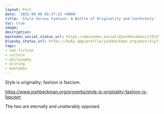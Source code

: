 ```yaml
---
layout: Post
date: '2025-09-06 05:37:23 +0000'
title: 'Style Versus Fashion: A Battle of Originality and Conformity'
toc: true
image:
description:
mastodon_social_status_url: https://mastodon.social/@joshbeckman/115155733274579923
bluesky_status_url: https://bsky.app/profile/joshbeckman.org/post/3ly7xvdliq62d
tags:
- non-fiction
- culture
- philosophy
- writing
- mastodon
---
```


<p>Style is originality; fashion is fascism.</p><p><a href="https://www.joshbeckman.org/proverbs/style-is-originality-fashion-is-fascism" target="_blank" rel="nofollow noopener" translate="no"><span class="invisible">https://www.</span><span class="ellipsis">joshbeckman.org/proverbs/style</span><span class="invisible">-is-originality-fashion-is-fascism</span></a></p><p>The two are eternally and unalterably opposed.</p>
